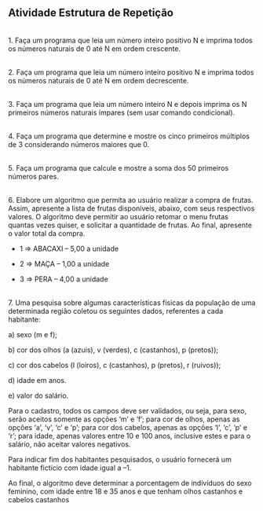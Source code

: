 ## Atividade Estrutura de Repetição

<br>1. Faça um programa que leia um número inteiro positivo N e imprima todos os números naturais de 0 até N em ordem crescente. 

<br>2. Faça um programa que leia um número inteiro positivo N e imprima todos os números naturais de 0 até N em ordem decrescente. 

<br>3. Faça um programa que leia um número inteiro N e depois imprima os N primeiros números naturais ímpares (sem usar comando condicional). 

<br>4. Faça um programa que determine e mostre os cinco primeiros múltiplos de 3 considerando números maiores que 0.

<br>5. Faça um programa que calcule e mostre a soma dos 50 primeiros números pares. 

<br>6. Elabore um algoritmo que permita ao usuário realizar a compra de frutas. Assim, apresente a lista de frutas disponíveis, abaixo, com seus respectivos valores. O algoritmo deve permitir ao usuário retomar o menu frutas quantas vezes quiser, e solicitar a quantidade de frutas. Ao final, apresente o valor total da compra. 

   - 1 => ABACAXI – 5,00 a unidade 
    
   - 2 => MAÇA – 1,00 a unidade 
    
   - 3 => PERA – 4,00 a unidade 

<br>7. Uma pesquisa sobre algumas características físicas da população de uma determinada região coletou os seguintes dados, referentes a cada habitante:

a) sexo (m e f);

b) cor dos olhos (a (azuis), v (verdes), c (castanhos), p (pretos));

c) cor dos cabelos (l (loiros), c (castanhos), p (pretos), r (ruivos));

d) idade em anos.

e) valor do salário.

Para o cadastro, todos os campos deve ser validados, ou seja, para sexo, serão aceitos somente as opções ‘m’ e ‘f’; para cor de olhos, apenas as opções ‘a’, ‘v’, ‘c’ e ‘p’; para cor dos cabelos, apenas as opções ‘l’, ‘c’, ‘p’ e ‘r’; para idade, apenas valores entre 10 e 100 anos, inclusive estes e para o salário, não aceitar valores negativos.

Para indicar fim dos habitantes pesquisados, o usuário fornecerá um habitante fictício com idade igual a –1.

Ao final, o algoritmo deve determinar a porcentagem de indivíduos do sexo feminino, com idade entre 18 e 35 anos e que tenham olhos castanhos e cabelos castanhos 
